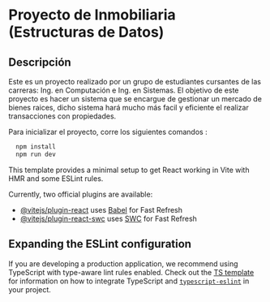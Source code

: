 # Proyecto de Inmobiliaria (Estructuras de Datos)

## Descripción

Este es un proyecto realizado por un grupo de estudiantes cursantes de las carreras: Ing. en Computación e Ing. en Sistemas. El objetivo de este proyecto es hacer un sistema que se encargue de gestionar un mercado de bienes raices, dicho sistema hará mucho más facil y eficiente el realizar transacciones con propiedades.

Para inicializar el proyecto, corre los siguientes comandos :

```bash
  npm install
  npm run dev
```

This template provides a minimal setup to get React working in Vite with HMR and some ESLint rules.

Currently, two official plugins are available:

- [@vitejs/plugin-react](https://github.com/vitejs/vite-plugin-react/blob/main/packages/plugin-react) uses [Babel](https://babeljs.io/) for Fast Refresh
- [@vitejs/plugin-react-swc](https://github.com/vitejs/vite-plugin-react/blob/main/packages/plugin-react-swc) uses [SWC](https://swc.rs/) for Fast Refresh

## Expanding the ESLint configuration

If you are developing a production application, we recommend using TypeScript with type-aware lint rules enabled. Check out the [TS template](https://github.com/vitejs/vite/tree/main/packages/create-vite/template-react-ts) for information on how to integrate TypeScript and [`typescript-eslint`](https://typescript-eslint.io) in your project.
